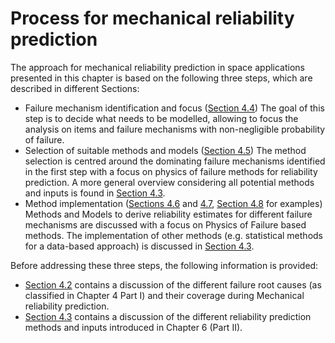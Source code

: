 # Process for mechanical reliability prediction

The approach for mechanical reliability prediction in space applications presented in this chapter is based on the following three steps, which are described in different Sections:

* Failure mechanism identification and focus ([Section 4.4](failure_identification_focus.md))
The goal of this step is to decide what needs to be modelled, allowing to focus the analysis on items and failure mechanisms with non-negligible probability of failure.
* Selection of suitable methods and models ([Section 4.5](method_selection.md))
The method selection is centred around the dominating failure mechanisms identified in the first step with a focus on physics of failure methods for reliability prediction. A more general overview considering all potential methods and inputs is found in [Section 4.3](data_sources_methods.md).
* Method implementation ([Sections 4.6](structural_method_input.md) and [4.7](structural_models_equations.md), [Section 4.8](examples.md) for examples)
Methods and Models to derive reliability estimates for different failure mechanisms are discussed with a focus on Physics of Failure based methods. The implementation of other methods (e.g. statistical methods for a data-based approach) is discussed in [Section 4.3](data_sources_methods.md).

Before addressing these three steps, the following information is provided:

* [Section 4.2](root_causes_coverage.md) contains a discussion of the different failure root causes (as classified in Chapter 4 Part I) and their coverage during Mechanical reliability prediction.
* [Section 4.3](data_sources_methods.md) contains a discussion of the different reliability prediction methods and inputs introduced in Chapter 6 (Part II).
